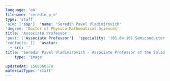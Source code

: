 ```yaml
---
language: 'en'
filename: 'seredin_p_v'
type: 'staff'
'aim: ['ssp']  'name: 'Seredin Pavel Vladimirovich'
'degree: 'Doctor of Physico-Mathematical Sciences'
title: 'Associate Professor'
'post: ['Associate Professor']  'speciality: '(01.04.10) Semiconductor physics'
'contacts: []  'avatar:
  - src: ''
title: 'Seredin Pavel Vladimirovich - Associate Professor of the Solid state physics and nanostructures Department'
    type: 'image'

updatedAt: 1568360578
materialType: 'staff'
---
```


